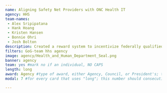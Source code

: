 ```yaml
---
name: Aligning Safety Net Providers with ONC Health IT
agency: HHS
team-names:
 - Alex Sripipatana
 - Hank Hoang
 - Kristen Hansen
 - Bonnie Ohri
 - Josh Bolton
description: Created a reward system to incentivize federally qualified health centers to use Electronic Health Records to increase efficiency in all aspects of patient care. This initiative has led to positive health outcomes for 28+ million patients.
filters: GoG-team hhs agency
image: agency/Health_and_Human_Department_Seal.png
banner: agency
team: yes #mark no if an individual, NO CAPS
length: long
award: Agency #type of award, either Agency, Council, or President's; this is case sensitive so make sure to match the options listed exactly. This section generates the format of the card
modal: 7 #for every card that uses "long"; this number should consecutively increase and never be the same

---
```

